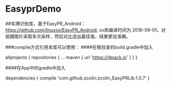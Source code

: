# EasyprDemo
##车牌识别库，基于EasyPR_Android： https://github.com/linuxxx/EasyPR_Android, so库编译时间为 2016-09-01。对拍摄图片采取多次采样，然后对比选出最佳值，结果更加准确。

###complie方式引用本库可以使用：
####在根目录的build.gradle中加入

allprojects {
		repositories {
			...
			maven { url 'https://jitpack.io' }
		}
	}
  
####在App中的gradle中加入
  
  dependencies {
	        compile 'com.github.zcolin:zcolin_EasyPRLib:1.0.7'
	}
